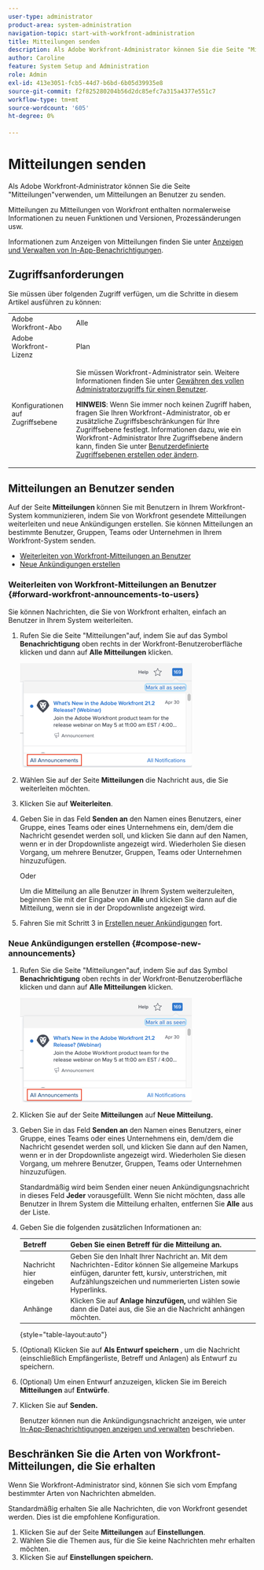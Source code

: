 ```yaml
---
user-type: administrator
product-area: system-administration
navigation-topic: start-with-workfront-administration
title: Mitteilungen senden
description: Als Adobe Workfront-Administrator können Sie die Seite "Mitteilungen"verwenden, um Mitteilungen an Benutzer zu senden.
author: Caroline
feature: System Setup and Administration
role: Admin
exl-id: 413e3051-fcb5-44d7-b6bd-6b05d39935e8
source-git-commit: f2f825280204b56d2dc85efc7a315a4377e551c7
workflow-type: tm+mt
source-wordcount: '605'
ht-degree: 0%

---
```


# Mitteilungen senden

Als Adobe Workfront-Administrator können Sie die Seite &quot;Mitteilungen&quot;verwenden, um Mitteilungen an Benutzer zu senden.

Mitteilungen zu Mitteilungen von Workfront enthalten normalerweise Informationen zu neuen Funktionen und Versionen, Prozessänderungen usw.

Informationen zum Anzeigen von Mitteilungen finden Sie unter [Anzeigen und Verwalten von In-App-Benachrichtigungen](../../workfront-basics/using-notifications/view-and-manage-in-app-notifications.md).

## Zugriffsanforderungen

Sie müssen über folgenden Zugriff verfügen, um die Schritte in diesem Artikel ausführen zu können:

<table style="table-layout:auto"> 
 <col> 
 <col> 
 <tbody> 
  <tr> 
   <td role="rowheader">Adobe Workfront-Abo</td> 
   <td>Alle</td> 
  </tr> 
  <tr> 
   <td role="rowheader">Adobe Workfront-Lizenz</td> 
   <td>Plan</td> 
  </tr> 
  <tr> 
   <td role="rowheader">Konfigurationen auf Zugriffsebene</td> 
   <td> <p>Sie müssen Workfront-Administrator sein. Weitere Informationen finden Sie unter <a href="../../administration-and-setup/add-users/configure-and-grant-access/grant-a-user-full-administrative-access.md" class="MCXref xref">Gewähren des vollen Administratorzugriffs für einen Benutzer</a>.</p> <p><b>HINWEIS</b>: Wenn Sie immer noch keinen Zugriff haben, fragen Sie Ihren Workfront-Administrator, ob er zusätzliche Zugriffsbeschränkungen für Ihre Zugriffsebene festlegt. Informationen dazu, wie ein Workfront-Administrator Ihre Zugriffsebene ändern kann, finden Sie unter <a href="../../administration-and-setup/add-users/configure-and-grant-access/create-modify-access-levels.md" class="MCXref xref">Benutzerdefinierte Zugriffsebenen erstellen oder ändern</a>.</p> </td> 
  </tr> 
 </tbody> 
</table>

## Mitteilungen an Benutzer senden

Auf der Seite **Mitteilungen** können Sie mit Benutzern in Ihrem Workfront-System kommunizieren, indem Sie von Workfront gesendete Mitteilungen weiterleiten und neue Ankündigungen erstellen. Sie können Mitteilungen an bestimmte Benutzer, Gruppen, Teams oder Unternehmen in Ihrem Workfront-System senden.

* [Weiterleiten von Workfront-Mitteilungen an Benutzer](#forward-workfront-announcements-to-users)
* [Neue Ankündigungen erstellen](#compose-new-announcements)

### Weiterleiten von Workfront-Mitteilungen an Benutzer {#forward-workfront-announcements-to-users}

Sie können Nachrichten, die Sie von Workfront erhalten, einfach an Benutzer in Ihrem System weiterleiten.

1. Rufen Sie die Seite &quot;Mitteilungen&quot;auf, indem Sie auf das Symbol **Benachrichtigung** oben rechts in der Workfront-Benutzeroberfläche klicken und dann auf **Alle Mitteilungen** klicken.

   ![](assets/announcement-access-350x212.png)

1. Wählen Sie auf der Seite **Mitteilungen** die Nachricht aus, die Sie weiterleiten möchten.
1. Klicken Sie auf **Weiterleiten**.
1. Geben Sie in das Feld **Senden an** den Namen eines Benutzers, einer Gruppe, eines Teams oder eines Unternehmens ein, dem/dem die Nachricht gesendet werden soll, und klicken Sie dann auf den Namen, wenn er in der Dropdownliste angezeigt wird. Wiederholen Sie diesen Vorgang, um mehrere Benutzer, Gruppen, Teams oder Unternehmen hinzuzufügen.

   Oder

   Um die Mitteilung an alle Benutzer in Ihrem System weiterzuleiten, beginnen Sie mit der Eingabe von **Alle** und klicken Sie dann auf die Mitteilung, wenn sie in der Dropdownliste angezeigt wird.

1. Fahren Sie mit Schritt 3 in [Erstellen neuer Ankündigungen](#compose-new-announcements) fort.

### Neue Ankündigungen erstellen {#compose-new-announcements}

1. Rufen Sie die Seite &quot;Mitteilungen&quot;auf, indem Sie auf das Symbol **Benachrichtigung** oben rechts in der Workfront-Benutzeroberfläche klicken und dann auf **Alle Mitteilungen** klicken.

   ![](assets/announcement-access-350x212.png)

1. Klicken Sie auf der Seite **Mitteilungen** auf **Neue Mitteilung.**

1. Geben Sie in das Feld **Senden an** den Namen eines Benutzers, einer Gruppe, eines Teams oder eines Unternehmens ein, dem/dem die Nachricht gesendet werden soll, und klicken Sie dann auf den Namen, wenn er in der Dropdownliste angezeigt wird. Wiederholen Sie diesen Vorgang, um mehrere Benutzer, Gruppen, Teams oder Unternehmen hinzuzufügen.

   Standardmäßig wird beim Senden einer neuen Ankündigungsnachricht in dieses Feld **Jeder** vorausgefüllt. Wenn Sie nicht möchten, dass alle Benutzer in Ihrem System die Mitteilung erhalten, entfernen Sie **Alle** aus der Liste.

1. Geben Sie die folgenden zusätzlichen Informationen an:

   | Betreff | Geben Sie einen Betreff für die Mitteilung an. |
   |---|---|
   | Nachricht hier eingeben | Geben Sie den Inhalt Ihrer Nachricht an. Mit dem Nachrichten-Editor können Sie allgemeine Markups einfügen, darunter fett, kursiv, unterstrichen, mit Aufzählungszeichen und nummerierten Listen sowie Hyperlinks. |
   | Anhänge | Klicken Sie auf **Anlage hinzufügen,** und wählen Sie dann die Datei aus, die Sie an die Nachricht anhängen möchten. |

   {style="table-layout:auto"}

1. (Optional) Klicken Sie auf **Als Entwurf speichern** , um die Nachricht (einschließlich Empfängerliste, Betreff und Anlagen) als Entwurf zu speichern.

1. (Optional) Um einen Entwurf anzuzeigen, klicken Sie im Bereich **Mitteilungen** auf **Entwürfe**.

1. Klicken Sie auf **Senden.**

   Benutzer können nun die Ankündigungsnachricht anzeigen, wie unter [In-App-Benachrichtigungen anzeigen und verwalten](../../workfront-basics/using-notifications/view-and-manage-in-app-notifications.md) beschrieben.

## Beschränken Sie die Arten von Workfront-Mitteilungen, die Sie erhalten

Wenn Sie Workfront-Administrator sind, können Sie sich vom Empfang bestimmter Arten von Nachrichten abmelden.

Standardmäßig erhalten Sie alle Nachrichten, die von Workfront gesendet werden. Dies ist die empfohlene Konfiguration.

1. Klicken Sie auf der Seite **Mitteilungen** auf **Einstellungen**.
1. Wählen Sie die Themen aus, für die Sie keine Nachrichten mehr erhalten möchten.
1. Klicken Sie auf **Einstellungen speichern.**
